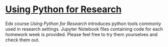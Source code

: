 # [Using Python for Research](https://courses.edx.org/courses/course-v1:HarvardX+PH526x+2T2020/course/)
Edx course *Using Python for Research* introduces python tools commonly used in research settings. Jupyter Notebook files containing code for each homework week is provided. Please feel free to try them yourselves and check them out.
